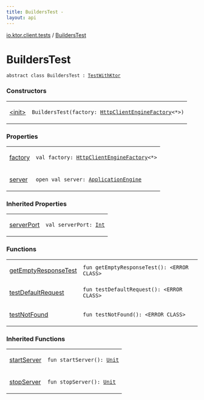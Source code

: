 ```yaml
---
title: BuildersTest - 
layout: api
---
```


<div class='api-docs-breadcrumbs'><a href="../index.html">io.ktor.client.tests</a> / <a href="./index.html">BuildersTest</a></div>

# BuildersTest

<div class="signature"><code><span class="keyword">abstract</span> <span class="keyword">class </span><span class="identifier">BuildersTest</span>&nbsp;<span class="symbol">:</span>&nbsp;<a href="../../io.ktor.client.tests.utils/-test-with-ktor/index.html"><span class="identifier">TestWithKtor</span></a></code></div>

### Constructors

<table class="api-docs-table">
<tbody>
<tr>
<td markdown="1">

<a href="-init-.html">&lt;init&gt;</a>


</td>
<td markdown="1">
<div class="signature"><code><span class="identifier">BuildersTest</span><span class="symbol">(</span><span class="parameterName" id="io.ktor.client.tests.BuildersTest$<init>(io.ktor.client.engine.HttpClientEngineFactory((io.ktor.client.engine.HttpClientEngineConfig)))/factory">factory</span><span class="symbol">:</span>&nbsp;<a href="../../io.ktor.client.engine/-http-client-engine-factory/index.html"><span class="identifier">HttpClientEngineFactory</span></a><span class="symbol">&lt;</span><span class="identifier">*</span><span class="symbol">&gt;</span><span class="symbol">)</span></code></div>

</td>
</tr>
</tbody>
</table>

### Properties

<table class="api-docs-table">
<tbody>
<tr>
<td markdown="1">

<a href="factory.html">factory</a>


</td>
<td markdown="1">
<div class="signature"><code><span class="keyword">val </span><span class="identifier">factory</span><span class="symbol">: </span><a href="../../io.ktor.client.engine/-http-client-engine-factory/index.html"><span class="identifier">HttpClientEngineFactory</span></a><span class="symbol">&lt;</span><span class="identifier">*</span><span class="symbol">&gt;</span></code></div>

</td>
</tr>
<tr>
<td markdown="1">

<a href="server.html">server</a>


</td>
<td markdown="1">
<div class="signature"><code><span class="keyword">open</span> <span class="keyword">val </span><span class="identifier">server</span><span class="symbol">: </span><a href="../../io.ktor.server.engine/-application-engine/index.html"><span class="identifier">ApplicationEngine</span></a></code></div>

</td>
</tr>
</tbody>
</table>

### Inherited Properties

<table class="api-docs-table">
<tbody>
<tr>
<td markdown="1">

<a href="../../io.ktor.client.tests.utils/-test-with-ktor/server-port.html">serverPort</a>


</td>
<td markdown="1">
<div class="signature"><code><span class="keyword">val </span><span class="identifier">serverPort</span><span class="symbol">: </span><a href="https://kotlinlang.org/api/latest/jvm/stdlib/kotlin/-int/index.html"><span class="identifier">Int</span></a></code></div>

</td>
</tr>
</tbody>
</table>

### Functions

<table class="api-docs-table">
<tbody>
<tr>
<td markdown="1">

<a href="get-empty-response-test.html">getEmptyResponseTest</a>


</td>
<td markdown="1">
<div class="signature"><code><span class="keyword">fun </span><span class="identifier">getEmptyResponseTest</span><span class="symbol">(</span><span class="symbol">)</span><span class="symbol">: </span><span class="identifier">&lt;ERROR CLASS&gt;</span></code></div>

</td>
</tr>
<tr>
<td markdown="1">

<a href="test-default-request.html">testDefaultRequest</a>


</td>
<td markdown="1">
<div class="signature"><code><span class="keyword">fun </span><span class="identifier">testDefaultRequest</span><span class="symbol">(</span><span class="symbol">)</span><span class="symbol">: </span><span class="identifier">&lt;ERROR CLASS&gt;</span></code></div>

</td>
</tr>
<tr>
<td markdown="1">

<a href="test-not-found.html">testNotFound</a>


</td>
<td markdown="1">
<div class="signature"><code><span class="keyword">fun </span><span class="identifier">testNotFound</span><span class="symbol">(</span><span class="symbol">)</span><span class="symbol">: </span><span class="identifier">&lt;ERROR CLASS&gt;</span></code></div>

</td>
</tr>
</tbody>
</table>

### Inherited Functions

<table class="api-docs-table">
<tbody>
<tr>
<td markdown="1">

<a href="../../io.ktor.client.tests.utils/-test-with-ktor/start-server.html">startServer</a>


</td>
<td markdown="1">
<div class="signature"><code><span class="keyword">fun </span><span class="identifier">startServer</span><span class="symbol">(</span><span class="symbol">)</span><span class="symbol">: </span><a href="https://kotlinlang.org/api/latest/jvm/stdlib/kotlin/-unit/index.html"><span class="identifier">Unit</span></a></code></div>

</td>
</tr>
<tr>
<td markdown="1">

<a href="../../io.ktor.client.tests.utils/-test-with-ktor/stop-server.html">stopServer</a>


</td>
<td markdown="1">
<div class="signature"><code><span class="keyword">fun </span><span class="identifier">stopServer</span><span class="symbol">(</span><span class="symbol">)</span><span class="symbol">: </span><a href="https://kotlinlang.org/api/latest/jvm/stdlib/kotlin/-unit/index.html"><span class="identifier">Unit</span></a></code></div>

</td>
</tr>
</tbody>
</table>

